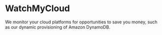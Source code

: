# WatchMyCloud

We monitor your cloud platforms for opportunities to save you money, 
such as our dynamic provisioning of Amazon DynamoDB.


